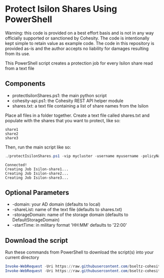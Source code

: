 # Protect Isilon Shares Using PowerShell

Warning: this code is provided on a best effort basis and is not in any way officially supported or sanctioned by Cohesity. The code is intentionally kept simple to retain value as example code. The code in this repository is provided as-is and the author accepts no liability for damages resulting from its use.

This PowerShell script creates a protection job for every Isilon share read from a text file

## Components

* protectIsilonShares.ps1: the main python script
* cohesity-api.ps1: the Cohesity REST API helper module
* shares.txt: a text file containing a list of share names from the Isilon

Place all files in a folder together. Create a text file called shares.txt and populate with the shares that you want to protect, like so:
```
share1
share2
share3
```
Then, run the main script like so:

```powershell
./protectIsilonShares.ps1 -vip mycluster -username myusername -policyName 'My Policy' -isilon Isilon1
```
```text
Connected!
Creating Job Isilon-share1...
Creating Job Isilon-share2...
Creating Job Isilon-share3...
```

## Optional Parameters

* -domain: your AD domain (defaults to local)
* -shareList: name of the text file (defaults to shares.txt)
* -storageDomain: name of the storage domain (defaults to DefaultStorageDomain)
* -startTime: in military format 'HH:MM' defaults to '22:00'

## Download the script

Run these commands from PowerShell to download the script(s) into your current directory

```powershell
Invoke-WebRequest -Uri https://raw.githubusercontent.com/bseltz-cohesity/scripts/master/powershell/protectIsilonShares/protectIsilonShares.ps1 -OutFile protectIsilonShares.ps1
Invoke-WebRequest -Uri https://raw.githubusercontent.com/bseltz-cohesity/scripts/master/powershell/protectIsilonShares/cohesity-api.ps1 -OutFile cohesity-api.ps1
```

